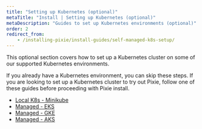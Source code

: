 ```yaml
---
title: "Setting up Kubernetes (optional)"
metaTitle: "Install | Setting up Kubernetes (optional)"
metaDescription: "Guides to set up Kubernetes environments (optional)"
order: 2
redirect_from:
    - /installing-pixie/install-guides/self-managed-k8s-setup/
---
```


This optional section covers how to set up a Kubernetes cluster on some of our supported Kubernetes environments. 

If you already have a Kubernetes environment, you can skip these steps. If you are looking to set up a Kubernetes cluster to try out Pixie, follow one of these guides before proceeding with Pixie install.

- [Local K8s - Minikube](/installing-pixie/setting-up-k8s/minikube-setup)
- [Managed - EKS](/installing-pixie/setting-up-k8s/eks-setup)
- [Managed - GKE](/installing-pixie/setting-up-k8s/gke-setup)
- [Managed - AKS](/installing-pixie/setting-up-k8s/aks-setup)
